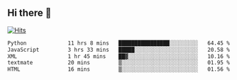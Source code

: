 ## Hi there 👋

<!--
**alihaqberdi/alihaqberdi** is a ✨ _special_ ✨ repository because its `README.md` (this file) appears on your GitHub profile.

Here are some ideas to get you started:

- 🔭 I’m currently working on ...
- 🌱 I’m currently learning ...
- 👯 I’m looking to collaborate on ...
- 🤔 I’m looking for help with ...
- 💬 Ask me about ...
- 📫 How to reach me: ...
- 😄 Pronouns: ...
- ⚡ Fun fact: ...
-->

[![Hits](https://hits.sh/github.com/alihaqberdi.svg)](https://hits.sh/github.com/alihaqberdi/)

<!--START_SECTION:waka-->

```txt
Python             11 hrs 8 mins   ████████████████░░░░░░░░░   64.45 %
JavaScript         3 hrs 33 mins   █████░░░░░░░░░░░░░░░░░░░░   20.58 %
XML                1 hr 45 mins    ██▓░░░░░░░░░░░░░░░░░░░░░░   10.16 %
textmate           20 mins         ▒░░░░░░░░░░░░░░░░░░░░░░░░   01.95 %
HTML               16 mins         ▒░░░░░░░░░░░░░░░░░░░░░░░░   01.56 %
```

<!--END_SECTION:waka-->
